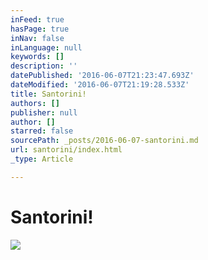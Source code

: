 ```yaml
---
inFeed: true
hasPage: true
inNav: false
inLanguage: null
keywords: []
description: ''
datePublished: '2016-06-07T21:23:47.693Z'
dateModified: '2016-06-07T21:19:28.533Z'
title: Santorini!
authors: []
publisher: null
author: []
starred: false
sourcePath: _posts/2016-06-07-santorini.md
url: santorini/index.html
_type: Article

---
```

# Santorini!
![](https://the-grid-user-content.s3-us-west-2.amazonaws.com/0abce8bb-b1b8-42e7-9c18-ccd67f78dc49.jpg)
